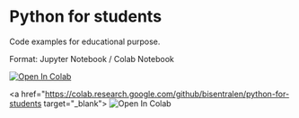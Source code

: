 # Python for students
Code examples for educational purpose.

Format: Jupyter Notebook / Colab Notebook

[![Open In Colab](https://colab.research.google.com/assets/colab-badge.svg)](https://colab.research.google.com/github/bisentralen/python-for-students)

<a href="https://colab.research.google.com/github/bisentralen/python-for-students target="_blank">
  <img src="https://colab.research.google.com/assets/colab-badge.svg" alt="Open In Colab"/>
</a>
